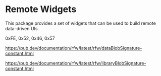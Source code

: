 # Remote Widgets

This package provides a set of widgets that can be used to build remote data-driven UIs.

0xFE, 0x52, 0x46, 0x57


https://pub.dev/documentation/rfw/latest/rfw/dataBlobSignature-constant.html


https://pub.dev/documentation/rfw/latest/rfw/libraryBlobSignature-constant.html

